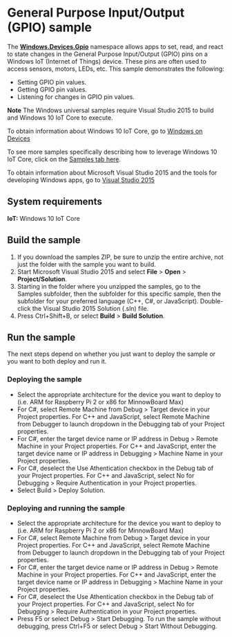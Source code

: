 <!---
  category: DevicesSensorsAndPower
  samplefwlink: http://go.microsoft.com/fwlink/p/?LinkId=624149&clcid=0x409
--->

# General Purpose Input/Output (GPIO) sample

The [**Windows.Devices.Gpio**](http://msdn.microsoft.com/en-us/library/windows.devices.gpio.aspx) namespace
allows apps to set, read, and react to state changes in the
General Purpose Input/Output (GPIO) pins
on a Windows IoT (Internet of Things) device.
These pins are often used to access sensors, motors, LEDs, etc.
This sample demonstrates the following:

- Setting GPIO pin values.
- Getting GPIO pin values.
- Listening for changes in GPIO pin values.

**Note** The Windows universal samples require Visual Studio 2015 to build and Windows 10 IoT Core to execute.

To obtain information about Windows 10 IoT Core, go to [Windows on Devices](http://windowsondevices.com)

To see more samples specifically describing how to leverage Windows 10 IoT Core, click on the [Samples tab here](http://ms-iot.github.io/content/en-US/win10/StartCoding.htm).

To obtain information about Microsoft Visual Studio 2015 and the tools for developing Windows apps, go to [Visual Studio 2015](http://go.microsoft.com/fwlink/?LinkID=532422)

## System requirements

**IoT:** Windows 10 IoT Core

## Build the sample

1. If you download the samples ZIP, be sure to unzip the entire archive, not just the folder with the sample you want to build. 
2. Start Microsoft Visual Studio 2015 and select **File** \> **Open** \> **Project/Solution**.
3. Starting in the folder where you unzipped the samples, go to the Samples subfolder, then the subfolder for this specific sample, then the subfolder for your preferred language (C++, C#, or JavaScript). Double-click the Visual Studio 2015 Solution (.sln) file.
4. Press Ctrl+Shift+B, or select **Build** \> **Build Solution**.

## Run the sample

The next steps depend on whether you just want to deploy the sample or you want to both deploy and run it.

### Deploying the sample

- Select the appropriate architecture for the device you want to deploy to (i.e. ARM for Raspberry Pi 2 or x86 for MinnowBoard Max)
- For C#, select Remote Machine from Debug > Target device in your Project properties.  For C++ and JavaScript, select Remote Machine from Debugger to launch dropdown in the Debugging tab of your Project properties.
- For C#, enter the target device name or IP address in Debug > Remote Machine in your Project properties.  For C++ and JavaScript, enter the target device name or IP address in Debugging > Machine Name in your Project properties.
- For C#, deselect the Use Athentication checkbox in the Debug tab of your Project properties.  For C++ and JavaScript, select No for Debugging > Require Authentication in your Project properties.
- Select Build > Deploy Solution. 

### Deploying and running the sample

- Select the appropriate architecture for the device you want to deploy to (i.e. ARM for Raspberry Pi 2 or x86 for MinnowBoard Max)
- For C#, select Remote Machine from Debug > Target device in your Project properties.  For C++ and JavaScript, select Remote Machine from Debugger to launch dropdown in the Debugging tab of your Project properties.
- For C#, enter the target device name or IP address in Debug > Remote Machine in your Project properties.  For C++ and JavaScript, enter the target device name or IP address in Debugging > Machine Name in your Project properties.
- For C#, deselect the Use Athentication checkbox in the Debug tab of your Project properties.  For C++ and JavaScript, select No for Debugging > Require Authentication in your Project properties.
- Press F5 or select Debug >  Start Debugging. To run the sample without debugging, press Ctrl+F5 or select Debug > Start Without Debugging. 
